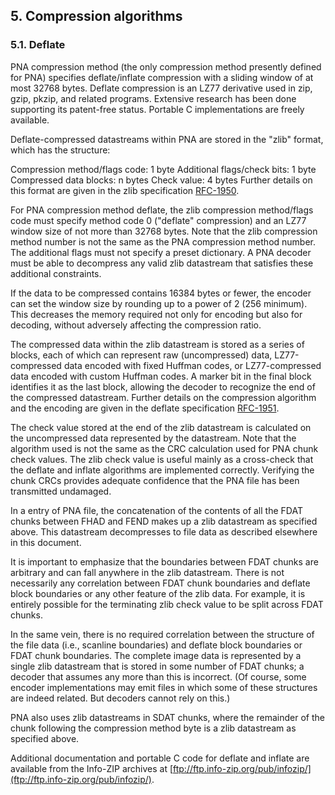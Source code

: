 ## 5. Compression algorithms

### 5.1. Deflate

PNA compression method (the only compression method presently defined for PNA) specifies deflate/inflate compression with a sliding window of at most 32768 bytes. Deflate compression is an LZ77 derivative used in zip, gzip, pkzip, and related programs. Extensive research has been done supporting its patent-free status. Portable C implementations are freely available.

Deflate-compressed datastreams within PNA are stored in the "zlib" format, which has the structure:

   Compression method/flags code: 1 byte
   Additional flags/check bits:   1 byte
   Compressed data blocks:        n bytes
   Check value:                   4 bytes
Further details on this format are given in the zlib specification [RFC-1950](../references/index.md#rfc-1950).

For PNA compression method deflate, the zlib compression method/flags code must specify method code 0 ("deflate" compression) and an LZ77 window size of not more than 32768 bytes. Note that the zlib compression method number is not the same as the PNA compression method number. The additional flags must not specify a preset dictionary. A PNA decoder must be able to decompress any valid zlib datastream that satisfies these additional constraints.

If the data to be compressed contains 16384 bytes or fewer, the encoder can set the window size by rounding up to a power of 2 (256 minimum). This decreases the memory required not only for encoding but also for decoding, without adversely affecting the compression ratio.

The compressed data within the zlib datastream is stored as a series of blocks, each of which can represent raw (uncompressed) data, LZ77-compressed data encoded with fixed Huffman codes, or LZ77-compressed data encoded with custom Huffman codes. A marker bit in the final block identifies it as the last block, allowing the decoder to recognize the end of the compressed datastream. Further details on the compression algorithm and the encoding are given in the deflate specification [RFC-1951](../references/index.md#rfc-1951).

The check value stored at the end of the zlib datastream is calculated on the uncompressed data represented by the datastream. Note that the algorithm used is not the same as the CRC calculation used for PNA chunk check values. The zlib check value is useful mainly as a cross-check that the deflate and inflate algorithms are implemented correctly. Verifying the chunk CRCs provides adequate confidence that the PNA file has been transmitted undamaged.

In a entry of PNA file, the concatenation of the contents of all the FDAT chunks between FHAD and FEND makes up a zlib datastream as specified above. This datastream decompresses to file data as described elsewhere in this document.

It is important to emphasize that the boundaries between FDAT chunks are arbitrary and can fall anywhere in the zlib datastream. There is not necessarily any correlation between FDAT chunk boundaries and deflate block boundaries or any other feature of the zlib data. For example, it is entirely possible for the terminating zlib check value to be split across FDAT chunks.

In the same vein, there is no required correlation between the structure of the file data (i.e., scanline boundaries) and deflate block boundaries or FDAT chunk boundaries. The complete image data is represented by a single zlib datastream that is stored in some number of FDAT chunks; a decoder that assumes any more than this is incorrect. (Of course, some encoder implementations may emit files in which some of these structures are indeed related. But decoders cannot rely on this.)

PNA also uses zlib datastreams in SDAT chunks, where the remainder of the chunk following the compression method byte is a zlib datastream as specified above.

Additional documentation and portable C code for deflate and inflate are available from the Info-ZIP archives at [ftp://ftp.info-zip.org/pub/infozip/](ftp://ftp.info-zip.org/pub/infozip/).

